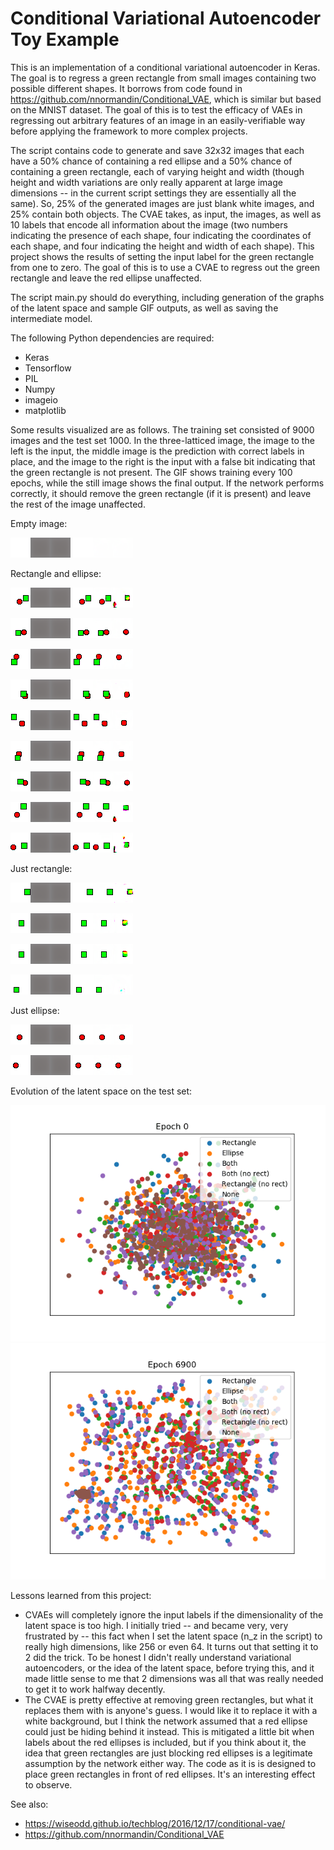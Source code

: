 Conditional Variational Autoencoder Toy Example
============

This is an implementation of a conditional variational autoencoder in Keras. The goal is to regress a green rectangle from small images containing two possible different shapes. It borrows from code found in https://github.com/nnormandin/Conditional_VAE, which is similar but based on the MNIST dataset. The goal of this is to test the efficacy of VAEs in regressing out arbitrary features of an image in an easily-verifiable way before applying the framework to more complex projects.

The script contains code to generate and save 32x32 images that each have a 50% chance of containing a red ellipse and a 50% chance of containing a green rectangle, each of varying height and width (though height and width variations are only really apparent at large image dimensions -- in the current script settings they are essentially all the same). So, 25% of the generated images are just blank white images, and 25% contain both objects. The CVAE takes, as input, the images, as well as 10 labels that encode all information about the image (two numbers indicating the presence of each shape, four indicating the coordinates of each shape, and four indicating the height and width of each shape). This project shows the results of setting the input label for the green rectangle from one to zero. The goal of this is to use a CVAE to regress out the green rectangle and leave the red ellipse unaffected.

The script main.py should do everything, including generation of the graphs of the latent space and sample GIF outputs, as well as saving the intermediate model.

The following Python dependencies are required:

  * Keras
  * Tensorflow
  * PIL
  * Numpy
  * imageio
  * matplotlib

Some results visualized are as follows. The training set consisted of 9000 images and the test set 1000. In the three-latticed image, the image to the left is the input, the middle image is the prediction with correct labels in place, and the image to the right is the input with a false bit indicating that the green rectangle is not present. The GIF shows training every 100 epochs, while the still image shows the final output. If the network performs correctly, it should remove the green rectangle (if it is present) and leave the rest of the image unaffected.

Empty image:

<kbd>![til](./gifs/im_0000.gif)</kbd>
<kbd>![alt text](./image_predictions/im_0000.png)</kbd>

Rectangle and ellipse:

<kbd>![til](./gifs/im_0001.gif)</kbd> 
<kbd>![alt text](./image_predictions/im_0001.png)</kbd> 

<kbd>![til](./gifs/im_0002.gif)</kbd> 
<kbd>![alt text](./image_predictions/im_0002.png)</kbd> 

<kbd>![til](./gifs/im_0005.gif)</kbd> 
<kbd>![alt text](./image_predictions/im_0005.png)</kbd> 

<kbd>![til](./gifs/im_0007.gif)</kbd> 
<kbd>![alt text](./image_predictions/im_0007.png)</kbd> 

<kbd>![til](./gifs/im_0010.gif)</kbd> 
<kbd>![alt text](./image_predictions/im_0010.png)</kbd> 

<kbd>![til](./gifs/im_0011.gif)</kbd> 
<kbd>![alt text](./image_predictions/im_0011.png)</kbd> 

<kbd>![til](./gifs/im_0015.gif)</kbd> 
<kbd>![alt text](./image_predictions/im_0015.png)</kbd> 

<kbd>![til](./gifs/im_0016.gif)</kbd> 
<kbd>![alt text](./image_predictions/im_0016.png)</kbd> 

<kbd>![til](./gifs/im_0017.gif)</kbd> 
<kbd>![alt text](./image_predictions/im_0017.png)</kbd> 


Just rectangle:

<kbd>![til](./gifs/im_0004.gif)</kbd> 
<kbd>![alt text](./image_predictions/im_0004.png)</kbd> 

<kbd>![til](./gifs/im_0012.gif)</kbd> 
<kbd>![alt text](./image_predictions/im_0012.png)</kbd> 

<kbd>![til](./gifs/im_0014.gif)</kbd> 
<kbd>![alt text](./image_predictions/im_0014.png)</kbd> 

<kbd>![til](./gifs/im_0018.gif)</kbd> 
<kbd>![alt text](./image_predictions/im_0018.png)</kbd> 

Just ellipse:

<kbd>![til](./gifs/im_0003.gif)</kbd> 
<kbd>![alt text](./image_predictions/im_0003.png)</kbd> 

<kbd>![til](./gifs/im_0009.gif)</kbd> 
<kbd>![alt text](./image_predictions/im_0009.png)</kbd> 


Evolution of the latent space on the test set:

<kbd>![til](./gifs/latent_space_plot.gif)</kbd> 
<kbd>![alt text](./latent_space_plot.png)</kbd> 


Lessons learned from this project:

  * CVAEs will completely ignore the input labels if the dimensionality of the latent space is too high. I initially tried -- and became very, very frustrated by -- this fact when I set the latent space (n_z in the script) to really high dimensions, like 256 or even 64. It turns out that setting it to 2 did the trick. To be honest I didn't really understand variational autoencoders, or the idea of the latent space, before trying this, and it made little sense to me that 2 dimensions was all that was really needed to get it to work halfway decently.
  * The CVAE is pretty effective at removing green rectangles, but what it replaces them with is anyone's guess. I would like it to replace it with a white background, but I think the network assumed that a red ellipse could just be hiding behind it instead. This is mitigated a little bit when labels about the red ellipses is included, but if you think about it, the idea that green rectangles are just blocking red ellipses is a legitimate assumption by the network either way. The code as it is is designed to place green rectangles in front of red ellipses. It's an interesting effect to observe.

See also:
  * https://wiseodd.github.io/techblog/2016/12/17/conditional-vae/
  * https://github.com/nnormandin/Conditional_VAE
